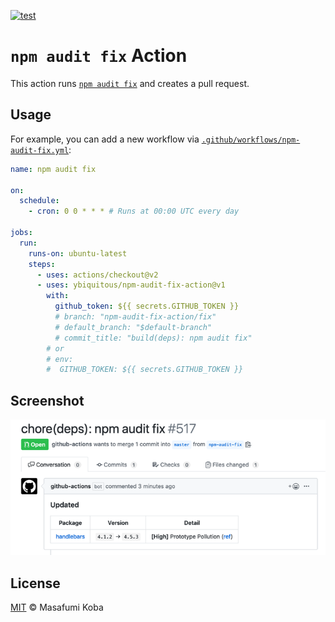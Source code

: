 [![test](https://github.com/ybiquitous/npm-audit-fix-action/workflows/test/badge.svg)](https://github.com/ybiquitous/npm-audit-fix-action/actions)

# `npm audit fix` Action

This action runs [`npm audit fix`](https://docs.npmjs.com/cli/audit) and creates a pull request.

## Usage

For example, you can add a new workflow via [`.github/workflows/npm-audit-fix.yml`](.github/workflows/npm-audit-fix.yml):

```yaml
name: npm audit fix

on:
  schedule:
    - cron: 0 0 * * * # Runs at 00:00 UTC every day

jobs:
  run:
    runs-on: ubuntu-latest
    steps:
      - uses: actions/checkout@v2
      - uses: ybiquitous/npm-audit-fix-action@v1
        with:
          github_token: ${{ secrets.GITHUB_TOKEN }}
          # branch: "npm-audit-fix-action/fix"
          # default_branch: "$default-branch"
          # commit_title: "build(deps): npm audit fix"
        # or
        # env:
        #  GITHUB_TOKEN: ${{ secrets.GITHUB_TOKEN }}
```

## Screenshot

![A pull request](screenshot.png)

## License

[MIT](LICENSE) © Masafumi Koba
